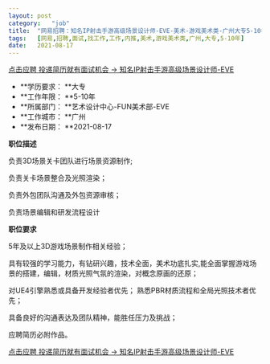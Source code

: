 ```yaml
---
layout:	post
category:	"job"
title:	"网易招聘：知名IP射击手游高级场景设计师-EVE-美术-游戏美术类-广州大专5-10年"
tags:	[网易,招聘,面试,找工作,工作,内推,美术,游戏美术类,广州,大专,5-10年]
date:	2021-08-17
---
```


[点击应聘 投递简历就有面试机会 ->  知名IP射击手游高级场景设计师-EVE](http://mobile.bole.netease.com/bole/boleDetail?id=33479&employeeId=346f03c3cda5f04c&key=all)



- **学历要求： **大专
- **工作年限： **5-10年
- **所属部门： **艺术设计中心-FUN美术部-EVE
- **工作城市： **广州
- **发布日期： **2021-08-17



**职位描述**

负责3D场景关卡团队进行场景资源制作;

负责关卡场景整合及光照渲染；

负责外包团队沟通及外包资源审核；

负责场景编辑和研发流程设计



**职位要求**

5年及以上3D游戏场景制作相关经验；

具有较强的学习能力，有钻研兴趣，技术全面，美术功底扎实,能全面掌握游戏场景的搭建，编辑，材质光照气氛的渲染，对概念原画的还原；

对UE4引擎熟悉或具备开发经验者优先； 熟悉PBR材质流程和全局光照技术者优先；

具备良好的沟通表达及团队精神，能胜任压力及挑战；

应聘简历必附作品。



[点击应聘 投递简历就有面试机会 ->  知名IP射击手游高级场景设计师-EVE](http://mobile.bole.netease.com/bole/boleDetail?id=33479&employeeId=346f03c3cda5f04c&key=all)